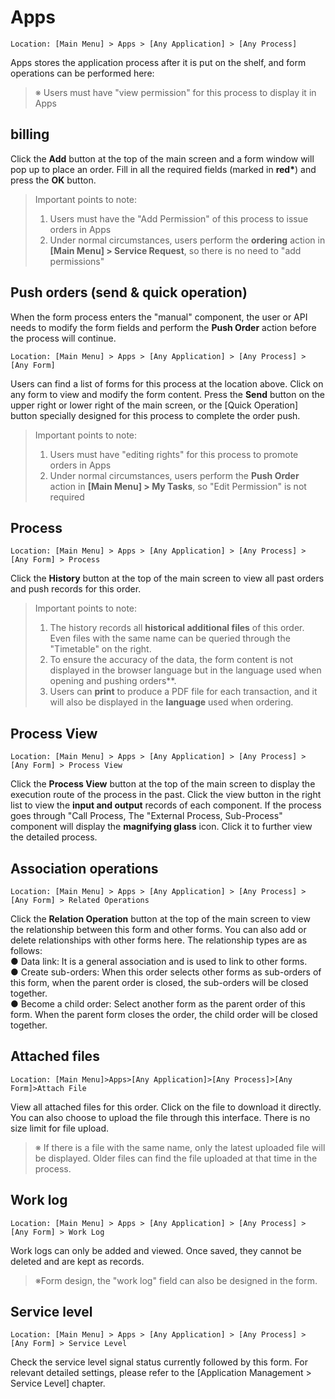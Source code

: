 
# Apps

```
Location: [Main Menu] > Apps > [Any Application] > [Any Process]
```

Apps stores the application process after it is put on the shelf, and form operations can be performed here:

> ※ Users must have "view permission" for this process to display it in Apps

## billing

Click the **Add** button at the top of the main screen and a form window will pop up to place an order. Fill in all the required fields (marked in **red\***) and press the **OK** button.

> Important points to note:  
> 1. Users must have the "Add Permission" of this process to issue orders in Apps  
> 2. Under normal circumstances, users perform the **ordering** action in **[Main Menu] > Service Request**, so there is no need to "add permissions"

## Push orders (send & quick operation)

When the form process enters the "manual" component, the user or API needs to modify the form fields and perform the **Push Order** action before the process will continue.

```
Location: [Main Menu] > Apps > [Any Application] > [Any Process] > [Any Form]
```

Users can find a list of forms for this process at the location above. Click on any form to view and modify the form content. Press the **Send** button on the upper right or lower right of the main screen, or the [Quick Operation] button specially designed for this process to complete the order push.

> Important points to note:  
> 1. Users must have "editing rights" for this process to promote orders in Apps
> 2. Under normal circumstances, users perform the **Push Order** action in **[Main Menu] > My Tasks**, so "Edit Permission" is not required

## Process

```
Location: [Main Menu] > Apps > [Any Application] > [Any Process] > [Any Form] > Process
```

Click the **History** button at the top of the main screen to view all past orders and push records for this order.

> Important points to note:  
> 1. The history records all **historical additional files** of this order. Even files with the same name can be queried through the "Timetable" on the right.  
> 2. To ensure the accuracy of the data, the form content is not displayed in the browser language but in the language used when opening and pushing orders**.  
> 3. Users can **print** to produce a PDF file for each transaction, and it will also be displayed in the **language** used when ordering.

## Process View

```
Location: [Main Menu] > Apps > [Any Application] > [Any Process] > [Any Form] > Process View
```

Click the **Process View** button at the top of the main screen to display the execution route of the process in the past. Click the view button in the right list to view the **input and output** records of each component. If the process goes through "Call Process, The "External Process, Sub-Process" component will display the **magnifying glass** icon. Click it to further view the detailed process.

## Association operations

```
Location: [Main Menu] > Apps > [Any Application] > [Any Process] > [Any Form] > Related Operations
```

Click the **Relation Operation** button at the top of the main screen to view the relationship between this form and other forms. You can also add or delete relationships with other forms here. The relationship types are as follows:  
● Data link: It is a general association and is used to link to other forms.  
● Create sub-orders: When this order selects other forms as sub-orders of this form, when the parent order is closed, the sub-orders will be closed together.  
● Become a child order: Select another form as the parent order of this form. When the parent form closes the order, the child order will be closed together.

## Attached files

```
Location: [Main Menu]>Apps>[Any Application]>[Any Process]>[Any Form]>Attach File
```

View all attached files for this order. Click on the file to download it directly. You can also choose to upload the file through this interface. There is no size limit for file upload.

> ※ If there is a file with the same name, only the latest uploaded file will be displayed. Older files can find the file uploaded at that time in the process.

## Work log

```
Location: [Main Menu] > Apps > [Any Application] > [Any Process] > [Any Form] > Work Log
```

Work logs can only be added and viewed. Once saved, they cannot be deleted and are kept as records.

> ※Form design, the "work log" field can also be designed in the form.

## Service level

```
Location: [Main Menu] > Apps > [Any Application] > [Any Process] > [Any Form] > Service Level
```

Check the service level signal status currently followed by this form. For relevant detailed settings, please refer to the [Application Management > Service Level] chapter.
